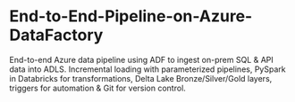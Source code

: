 # End-to-End-Pipeline-on-Azure-DataFactory
End-to-end Azure data pipeline using ADF to ingest on-prem SQL &amp; API data into ADLS. Incremental loading with parameterized pipelines, PySpark in Databricks for transformations, Delta Lake Bronze/Silver/Gold layers, triggers for automation &amp; Git for version control.
